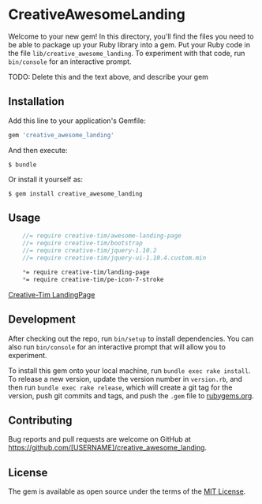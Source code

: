 # CreativeAwesomeLanding

Welcome to your new gem! In this directory, you'll find the files you need to be able to package up your Ruby library into a gem. Put your Ruby code in the file `lib/creative_awesome_landing`. To experiment with that code, run `bin/console` for an interactive prompt.

TODO: Delete this and the text above, and describe your gem

## Installation

Add this line to your application's Gemfile:

```ruby
gem 'creative_awesome_landing'
```

And then execute:

    $ bundle

Or install it yourself as:

    $ gem install creative_awesome_landing

## Usage

```javascript
    //= require creative-tim/awesome-landing-page
    //= require creative-tim/bootstrap
    //= require creative-tim/jquery-1.10.2
    //= require creative-tim/jquery-ui-1.10.4.custom.min
```

```css
    *= require creative-tim/landing-page
    *= require creative-tim/pe-icon-7-stroke
```

[Creative-Tim LandingPage](http://demos.creative-tim.com/landing-page)

## Development

After checking out the repo, run `bin/setup` to install dependencies. You can also run `bin/console` for an interactive prompt that will allow you to experiment.

To install this gem onto your local machine, run `bundle exec rake install`. To release a new version, update the version number in `version.rb`, and then run `bundle exec rake release`, which will create a git tag for the version, push git commits and tags, and push the `.gem` file to [rubygems.org](https://rubygems.org).

## Contributing

Bug reports and pull requests are welcome on GitHub at https://github.com/[USERNAME]/creative_awesome_landing.


## License

The gem is available as open source under the terms of the [MIT License](http://opensource.org/licenses/MIT).

